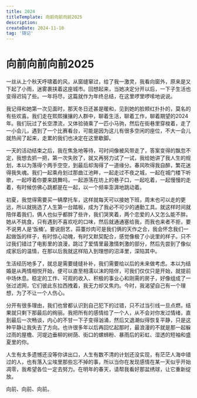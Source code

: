 ```yaml
---
title: 2024
titleTemplate: 向前向前向前2025
description: 
createDate: 2024-11-10
tag: '随记'
---
```


# 向前向前向前2025

<zoom-img src="https://img.alilis.space/IMG_20240413_191914.jpg-alilis_img" height="450px"></zoom-img>

一丝从上个秋天呼啸着的风，从窗缝窜过，给了我一激灵，我看向窗外，原来是又下起了小雨，迷雾裹挟着这座城市。回想起来，当她决定分开以后，一下子生活也变得迟钝了些。一年将尽，这篇就作为年终总结，在这里啰里啰嗦地说说。

我记得和她第一次见面时，那天冬日还甚是暖和，见到她的脸颊红扑扑的，莫名的有些欢喜。我们走在熙熙攘攘的人群中，聊着生活，聊着工作，聊着期望的2024年。我们玩过了长空漂流，又体验骑乘了一匹小马驹，然后在街巷里穿梭着，走了一小会儿，遇到了一个比赛看台，可能是因为这儿有很多空闲的座位，不大一会儿就热闹了起来，走累的我们也决定在这里歇脚。

一天的活动结束之后，我在焦急地等待，可时间像被风带走了，答案变得的飘忽不定，我想去抓一把，第一次失败了，就又再努力试了一试，我给她讲了我人生的规划，本以为落得个两手空空，到最后却淘得了一道缘分。春风吹得我自醉，繁花迷得我失魂。我们一起乘舟划过那曲江池畔，一起走过不夜之城，一起在城门楼下听歌，一起哼着你要来跳舞吗，一起游荡在坊上的巷子口，一起吃着，一起慢慢的走着，有时候仿佛心跳都是在一起，以一个频率澎湃地跳动着。

初夏，我觉得需要买一辆摩托车，这样就每天可以接她下班，周末也可以走的更远，所以就挑选了人生第一台踏板，成为了我必不可少的通勤工具。就这样时间就陪伴着我们，俩人也似乎都胖了些许，我们哭笑着，两个恋爱的人又怎么能不胖。她从不挑食，只有遇到不喜欢吃的口味，然后就通通塞给我，而我也来者不拒，要不说男人是‘饭桶’。要说厨艺，蒜薹炒肉可是我们俩的天作之合，我会怀念我们一起做饭的样子，有时惊心动魄，有时又默契配合，感觉像极了小说里的样子。只不过我们错过了电影里的浪漫，跳过了爱情里最激情刺激的部分，然后先尝到了像似成家后的温情，在那以后我就这样陷入到理想的沼泽里，深陷其中。

生活经历地多了，就总是需要缝缝补补，我们需要给以后的未来做考虑。本以为结婚是从两情相悦开始，便可以直至相濡以沫的陪伴，可我们仅仅只是开始，就提前中场休息。稳定的工作、可观的收入、积极的事业心和刚需的房子，好像组成了一张过滤网，它们彼此东拉西拽着，我无力却又焦灼。今时，我渴望自己有一个理想，为了不让一个人伤心。

分开有很多理由，我们也曾都认识到自己犯下的过错，只不过当引线一旦点燃，结果就只剩下那最后的绚丽。我把所有的感情给了一个人，从不会对你发过情绪，直到最后一次畅谈，内心的不甘一下子变得汹涌，然后又退潮似得恢复平静，只是这种平静让我失去了方向。也许很多年以后再回忆起那时，最浪漫的不就是那一起躲过雨的屋檐、河堤边垂柳的树荫、街口的螺蛳粉、暴雨后的彩虹、湿透的短袖和盛夏里的你。

人生有太多遗憾还没等你讲出口，人生有数不清的计划还没实现，有茫茫人海中错过的人，也有落入尘埃里那些忘不掉的事，所以当你在发现感情在某一天似乎开始凋零，我希望各位一定去努力。在明年的春天，请帮我看好那盆绣球，让它重新绽放。

向前、向前、向前。
